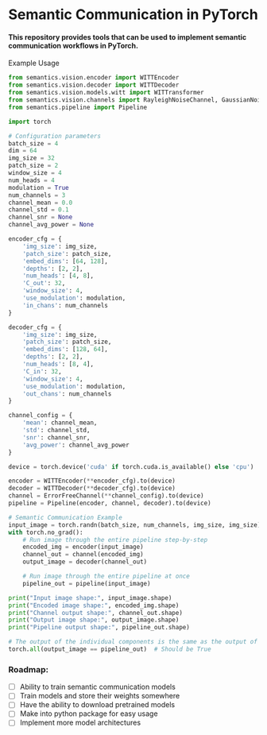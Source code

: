 # Semantic Communication in PyTorch

#### This repository provides tools that can be used to implement semantic communication workflows in PyTorch.

Example Usage
```python
from semantics.vision.encoder import WITTEncoder
from semantics.vision.decoder import WITTDecoder
from semantics.vision.models.witt import WITTransformer
from semantics.vision.channels import RayleighNoiseChannel, GaussianNoiseChannel, ErrorFreeChannel
from semantics.pipeline import Pipeline

import torch

# Configuration parameters
batch_size = 4
dim = 64
img_size = 32
patch_size = 2
window_size = 4
num_heads = 4
modulation = True
num_channels = 3
channel_mean = 0.0
channel_std = 0.1
channel_snr = None
channel_avg_power = None

encoder_cfg = {
    'img_size': img_size, 
    'patch_size': patch_size, 
    'embed_dims': [64, 128],
    'depths': [2, 2],
    'num_heads': [4, 8], 
    'C_out': 32, 
    'window_size': 4, 
    'use_modulation': modulation,
    'in_chans': num_channels
}

decoder_cfg = {
    'img_size': img_size, 
    'patch_size': patch_size, 
    'embed_dims': [128, 64],
    'depths': [2, 2], 
    'num_heads': [8, 4], 
    'C_in': 32, 
    'window_size': 4, 
    'use_modulation': modulation,
    'out_chans': num_channels
}

channel_config = {
    'mean': channel_mean,
    'std': channel_std,
    'snr': channel_snr,
    'avg_power': channel_avg_power
}

device = torch.device('cuda' if torch.cuda.is_available() else 'cpu')

encoder = WITTEncoder(**encoder_cfg).to(device)
decoder = WITTDecoder(**decoder_cfg).to(device)
channel = ErrorFreeChannel(**channel_config).to(device)
pipeline = Pipeline(encoder, channel, decoder).to(device)

# Semantic Communication Example
input_image = torch.randn(batch_size, num_channels, img_size, img_size).to(device)
with torch.no_grad():
    # Run image through the entire pipeline step-by-step
    encoded_img = encoder(input_image)
    channel_out = channel(encoded_img)
    output_image = decoder(channel_out)

    # Run image through the entire pipeline at once
    pipeline_out = pipeline(input_image)

print("Input image shape:", input_image.shape)
print("Encoded image shape:", encoded_img.shape)
print("Channel output shape:", channel_out.shape)
print("Output image shape:", output_image.shape)
print("Pipeline output shape:", pipeline_out.shape)

# The output of the individual components is the same as the output of the pipeline
torch.all(output_image == pipeline_out)  # Should be True
```

### Roadmap:
- [ ] Ability to train semantic communication models
- [ ] Train models and store their weights somewhere
- [ ] Have the ability to download pretrained models
- [ ] Make into python package for easy usage
- [ ] Implement more model architectures